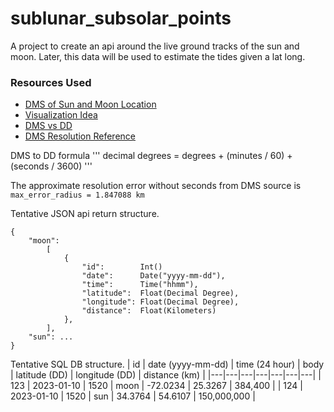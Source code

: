 # sublunar_subsolar_points
A project to create an api around the live ground tracks of the sun and moon. Later, this data will be used to estimate the tides given a lat long.

### Resources Used
* [DMS of Sun and Moon Location]()
* [Visualization Idea]()
* [DMS vs DD]()
* [DMS Resolution Reference]()

DMS to DD formula
'''
decimal degrees = degrees + (minutes / 60) + (seconds / 3600)
'''

The approximate resolution error without seconds from DMS source is `max_error_radius = 1.847088 km`

Tentative JSON api return structure.
```
{
	"moon":
		[
			{
				"id":        Int()
				"date":      Date("yyyy-mm-dd"),
				"time":      Time("hhmm"),
				"latitude":  Float(Decimal Degree),
				"longitude": Float(Decimal Degree),
				"distance":  Float(Kilometers)
			},
		],
	"sun": ...
}
```

Tentative SQL DB structure.
| id | date (yyyy-mm-dd) | time (24 hour) | body | latitude (DD) | longitude (DD) | distance (km) |
|---|---|---|---|---|---|---|
| 123 | 2023-01-10 | 1520 | moon | -72.0234 | 25.3267 | 384,400 |
| 124 | 2023-01-10 | 1520 | sun | 34.3764 | 54.6107 | 150,000,000 |

